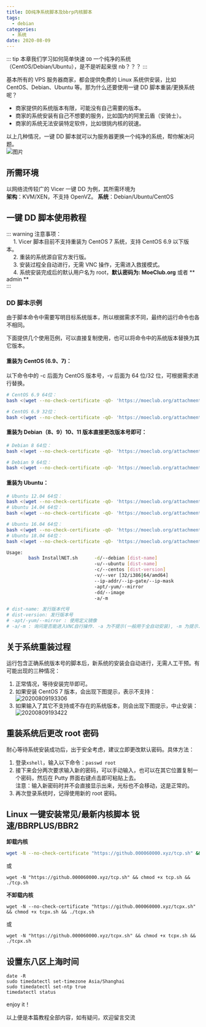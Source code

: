 ```yaml
---
title: DD纯净系统脚本及bbrp内核脚本
tags:
  - debian
categories:
  - 系统
date: 2020-08-09
---
```


::: tip
本章我们学习如何简单快速 `DD` 一个纯净的系统（CentOS/Debian/Ubuntu），是不是听起来很 nb？？？
:::

基本所有的 VPS 服务器商家，都会提供免费的 Linux 系统供安装，比如 CentOS、Debian、Ubuntu 等。那为什么还要使用一键 DD 脚本重装/更换系统呢？

- 商家提供的系统版本有限，可能没有自己需要的版本。
- 商家的系统安装有自己不想要的服务，比如国内的阿里云盾（安骑士）。
- 商家的系统无法安装特定软件，比如很挑内核的锐速。

以上几种情况，一键 DD 脚本就可以为服务器更换一个纯净的系统，帮你解决问题。  
 ![图片](https://cdn.jsdelivr.net/gh/hudiegu/cdn/img/2020/08/09/20200809190908.png)

## 所需环境

以网络流传较广的 Vicer 一键 DD 为例，其所需环境为  
**架构**：KVM/XEN，不支持 OpenVZ。
**系统**：Debian/Ubuntu/CentOS

## 一键 DD 脚本使用教程

::: warning
注意事项：  
　 1. Vicer 脚本目前不支持重装为 CentOS 7 系统，支持 CentOS 6.9 以下版本。  
　 2. 重装的系统源自官方发行版。  
　 3. 安装过程全自动进行，无需 VNC 操作，无需进入救援模式。  
　 4. 系统安装完成后的默认用户名为 root，**默认密码为: MoeClub.org** 或者 ** admin **  
:::

### DD 脚本示例

由于脚本命令中需要写明目标系统版本，所以根据需求不同，最终的运行命令也各不相同。

下面提供几个使用范例，可以直接复制使用，也可以将命令中的系统版本替换为其它版本。

#### 重装为 CentOS (6.9、7)：

以下命令中的 -c 后面为 CentOS 版本号，-v 后面为 64 位/32 位，可根据需求进行替换。

```sh
# CentOS 6.9 64位：
bash <(wget --no-check-certificate -qO- 'https://moeclub.org/attachment/LinuxShell/InstallNET.sh') -c 6.9 -v 64 -a

# CentOS 6.9 32位：
bash <(wget --no-check-certificate -qO- 'https://moeclub.org/attachment/LinuxShell/InstallNET.sh') -c 6.9 -v 32 -a
```

#### 重装为 Debian（8、9）10、11 版本直接更改版本号即可：

```sh
# Debian 8 64位：
bash <(wget --no-check-certificate -qO- 'https://moeclub.org/attachment/LinuxShell/InstallNET.sh') -d 8 -v 64 -a

# Debian 9 64位：
bash <(wget --no-check-certificate -qO- 'https://moeclub.org/attachment/LinuxShell/InstallNET.sh') -d 9 -v 64 -a
```

#### 重装为 Ubuntu：

```sh
# Ubuntu 12.04 64位：
bash <(wget --no-check-certificate -qO- 'https://moeclub.org/attachment/LinuxShell/InstallNET.sh') -u 12.04 -v 64 -a
# Ubuntu 14.04 64位：
bash <(wget --no-check-certificate -qO- 'https://moeclub.org/attachment/LinuxShell/InstallNET.sh') -u 14.04 -v 64 -a

# Ubuntu 16.04 64位：
bash <(wget --no-check-certificate -qO- 'https://moeclub.org/attachment/LinuxShell/InstallNET.sh') -u 16.04 -v 64 -a
# Ubuntu 18.04 64位：
bash <(wget --no-check-certificate -qO- 'https://moeclub.org/attachment/LinuxShell/InstallNET.sh') -u 18.04 -v 64 -a
```

```sh
Usage:
        bash InstallNET.sh      -d/--debian [dist-name]
                                -u/--ubuntu [dist-name]
                                -c/--centos [dist-version]
                                -v/--ver [32/i386|64/amd64]
                                --ip-addr/--ip-gate/--ip-mask
                                -apt/-yum/--mirror
                                -dd/--image
                                -a/-m

# dist-name: 发行版本代号
# dist-version: 发行版本号
# -apt/-yum/--mirror : 使用定义镜像
# -a/-m : 询问是否能进入VNC自行操作. -a 为不提示(一般用于全自动安装), -m 为提示.
```

## 关于系统重装过程

运行包含正确系统版本号的脚本后，新系统的安装会自动进行，无需人工干预。有可能出现的三种情况：

1. 正常情况，等待安装完毕即可。
2. 如果安装 CentOS 7 版本，会出现下图提示，表示不支持：  
   ![20200809193306](https://cdn.jsdelivr.net/gh/hudiegu/cdn/img/20200809193306.png)
3. 如果输入了其它不支持或不存在的系统版本，则会出现下图提示，中止安装：  
   ![20200809193422](https://cdn.jsdelivr.net/gh/hudiegu/cdn/img/20200809193422.png)

## 重装系统后更改 root 密码

耐心等待系统安装成功后，出于安全考虑，建议立即更改默认密码。具体方法：

1. 登录`xshell`，输入以下命令：`passwd root`
2. 接下来会分两次要求输入新的密码，可以手动输入，也可以在其它位置复制一个密码，然后在 Putty 界面右键点击即可粘贴上去。  
   注意：输入新密码时并不会直接显示出来，光标也不会移动，这是正常的。
3. 再次登录系统时，记得使用新的 root 密码。

## Linux 一键安装常见/最新内核脚本 锐速/BBRPLUS/BBR2

**卸载内核**

```bash
wget -N --no-check-certificate "https://github.000060000.xyz/tcp.sh" && chmod +x tcp.sh && ./tcp.sh
```

或

```
wget -N "https://github.000060000.xyz/tcp.sh" && chmod +x tcp.sh && ./tcp.sh
```

**不卸载内核**

```
wget -N --no-check-certificate "https://github.000060000.xyz/tcpx.sh" && chmod +x tcpx.sh && ./tcpx.sh
```

或

```
wget -N "https://github.000060000.xyz/tcpx.sh" && chmod +x tcpx.sh && ./tcpx.sh
```

## 设置东八区上海时间

```
date -R
sudo timedatectl set-timezone Asia/Shanghai
sudo timedatectl set-ntp true
timedatectl status
```

enjoy it！</br>

以上便是本篇教程全部内容，如有疑问，欢迎留言交流
